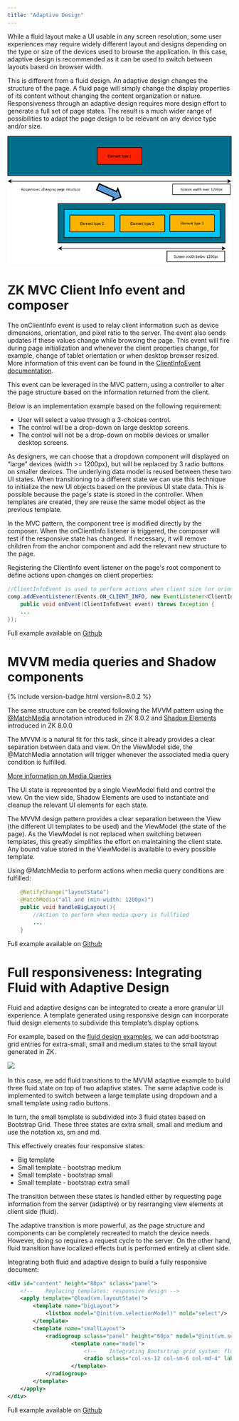 ```yaml
---
title: "Adaptive Design"
---
```


While a fluid layout make a UI usable in any screen resolution, some
user experiences may require widely different layout and designs
depending on the type or size of the devices used to browse the
application. In this case, adaptive design is recommended as it can be
used to switch between layouts based on browser width.

This is different from a fluid design. An adaptive design changes the
structure of the page. A fluid page will simply change the display
properties of its content without changing the content organization or
nature. Responsiveness through an adaptive design requires more design
effort to generate a full set of page states. The result is a much wider
range of possibilities to adapt the page design to be relevant on any
device type and/or size.

![](1-Responsivechema.png)

# ZK MVC Client Info event and composer

The onClientInfo event is used to relay client information such as
device dimensions, orientation, and pixel ratio to the server. The event
also sends updates if these values change while browsing the page. This
event will fire during page initialization and whenever the client
properties change, for example, change of tablet orientation or when
desktop browser resized. More information of this event can be found in
the [ClientInfoEvent documentation]({{site.baseurl}}/zk_component_ref/tablet_devices/clientinfoevent).

This event can be leveraged in the MVC pattern, using a controller to
alter the page structure based on the information returned from the
client.

Below is an implementation example based on the following requirement:

- User will select a value through a 3-choices control.
- The control will be a drop-down on large desktop screens.
- The control will not be a drop-down on mobile devices or smaller
  desktop screens.

As designers, we can choose that a dropdown component will displayed on
“large” devices (width \>= 1200px), but will be replaced by 3 radio
buttons on smaller devices. The underlying data model is reused between
these two UI states. When transitioning to a different state we can use
this technique to initialize the new UI objects based on the previous UI
state data. This is possible because the page's state is stored in the
controller. When templates are created, they are reuse the same model
object as the previous template.

In the MVC pattern, the component tree is modified directly by the
composer. When the onClientInfo listener is triggered, the composer will
test if the responsive state has changed. If necessary, it will remove
children from the anchor component and add the relevant new structure to
the page.

Registering the ClientInfo event listener on the page's root component
to define actions upon changes on client properties:

```java
//ClientInfoEvent is used to perform actions when client size (or orientation) is changed
comp.addEventListener(Events.ON_CLIENT_INFO, new EventListener<ClientInfoEvent>() {
    public void onEvent(ClientInfoEvent event) throws Exception {
    ...
});
```

Full example available on
[Github](https://github.com/zkoss/zkbooks/blob/master/developersreference/developersreference/src/main/java/org/zkoss/reference/developer/responsiveDesign/ZkResponsiveComposer.java#L40)

# MVVM media queries and Shadow components

{% include version-badge.html version=8.0.2 %}

The same structure can be created following the MVVM pattern using the
[@MatchMedia](http://books.zkoss.org/zk-mvvm-book/8.0/syntax/matchmedia.html)
annotation introduced in ZK 8.0.2 and [Shadow Elements](http://books.zkoss.org/zk-mvvm-book/8.0/syntax/shadow_elements.html)
introduced in ZK 8.0.0

The MVVM is a natural fit for this task, since it already provides a
clear separation between data and view. On the ViewModel side, the
@MatchMedia annotation will trigger whenever the associated media query
condition is fulfilled.

[More information on Media Queries](https://developer.mozilla.org/en-US/docs/Web/CSS/Media_Queries)

The UI state is represented by a single ViewModel field and control the
view. On the view side, Shadow Elements are used to instantiate and
cleanup the relevant UI elements for each state.

The MVVM design pattern provides a clear separation between the View
(the different UI templates to be used) and the ViewModel (the state of
the page). As the ViewModel is not replaced when switching between
templates, this greatly simplifies the effort on maintaining the client
state. Any bound value stored in the ViewModel is available to every
possible template.

Using @MatchMedia to perform actions when media query conditions are
fulfilled:

```java
    @NotifyChange("layoutState")
    @MatchMedia("all and (min-width: 1200px)")
    public void handleBigLayout(){
        //Action to perform when media query is fullfiled
        ...
    }
```

Full example available on
[Github](https://github.com/zkoss/zkbooks/blob/master/developersreference/developersreference/src/main/java/org/zkoss/reference/developer/responsiveDesign/ZKResponsiveViewModel.java#L26)

# Full responsiveness: Integrating Fluid with Adaptive Design

Fluid and adaptive designs can be integrated to create a more granular
UI experience. A template generated using responsive design can
incorporate fluid design elements to subdivide this template’s display
options.

For example, based on the [fluid design examples]({{site.baseurl}}/zk_dev_ref/responsive_design/fluid_design),
we can add bootstrap grid entries for extra-small, small and medium
states to the small layout generated in ZK.

![]({{site.baseurl}}/zk_dev_ref/images/3-bsintegrationschema.png)

In this case, we add fluid transitions to the MVVM adaptive example to
build three fluid state on top of two adaptive states. The same adaptive
code is implemented to switch between a large template using dropdown
and a small template using radio buttons.

In turn, the small template is subdivided into 3 fluid states based on
Bootstrap Grid. These three states are extra small, small and medium and
use the notation xs, sm and md.

This effectively creates four responsive states:

- Big template
- Small template - bootstrap medium
- Small template - bootstrap small
- Small template - bootstrap extra small

The transition between these states is handled either by requesting page
information from the server (adaptive) or by rearranging view elements
at client side (fluid).

The adaptive transition is more powerful, as the page structure and
components can be completely recreated to match the device needs.
However, doing so requires a request cycle to the server. On the other
hand, fluid transition have localized effects but is performed entirely
at client side.

Integrating both fluid and adaptive design to build a fully responsive
document:

```xml
<div id="content" height="80px" sclass="panel">
    <!--    Replacing templates: responsive design -->
    <apply template="@load(vm.layoutState)">
        <template name="bigLayout">
            <listbox model="@init(vm.selectionModel)" mold="select"/>
        </template>
        <template name="smallLayout">
            <radiogroup sclass="panel" height="60px" model="@init(vm.selectionModel)">
                    <template name="model">
                        <!--    Integrating Bootsrtrap grid system: fluid design -->
                        <radio sclass="col-xs-12 col-sm-6 col-md-4" label="@load(each)" value="@load(each)"></radio>
                    </template>
            </radiogroup>
        </template>
    </apply>
</div>
```

Full example available on
[Github](https://github.com/zkoss/zkbooks/blob/master/developersreference/developersreference/src/main/webapp/responsiveDesign/adaptiveDesign/3-mvvmbootstrapintegration.zul)
